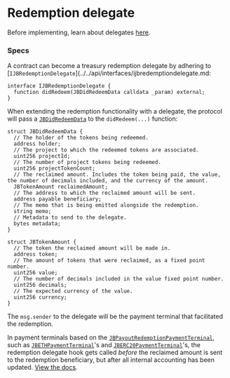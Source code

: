 # Redemption delegate

Before implementing, learn about delegates [here](../../learn/topics/delegate.md).
### Specs

A contract can become a treasury redemption delegate by adhering to [`IJBRedemptionDelegate`](../../api/interfaces/ijbredemptiondelegate.md:

```solidity
interface IJBRedemptionDelegate {
  function didRedeem(JBDidRedeemData calldata _param) external;
}
```

When extending the redemption functionality with a delegate, the protocol will pass a [`JBDidRedeemData`](../../api/data-structures/jbdidredeemdata.md) to the `didRedeem(...)` function:

```solidity
struct JBDidRedeemData {
  // The holder of the tokens being redeemed.
  address holder;
  // The project to which the redeemed tokens are associated.
  uint256 projectId;
  // The number of project tokens being redeemed.
  uint256 projectTokenCount;
  // The reclaimed amount. Includes the token being paid, the value, the number of decimals included, and the currency of the amount.
  JBTokenAmount reclaimedAmount;
  // The address to which the reclaimed amount will be sent.
  address payable beneficiary;
  // The memo that is being emitted alongside the redemption.
  string memo;
  // Metadata to send to the delegate.
  bytes metadata;
}
```

```solidity
struct JBTokenAmount {
  // The token the reclaimed amount will be made in.
  address token;
  // The amount of tokens that were reclaimed, as a fixed point number.
  uint256 value;
  // The number of decimals included in the value fixed point number.
  uint256 decimals;
  // The expected currency of the value.
  uint256 currency;
}
```

The `msg.sender` to the delegate will be the payment terminal that facilitated the redemption. 

In payment terminals based on the [`JBPayoutRedemptionPaymentTerminal`](../../api/contracts/or-abstract/jbpayoutredemptionpaymentterminal), such as [`JBETHPaymentTerminal`](../../api/contracts/or-payment-terminals/jbethpaymentterminal/)'s and [`JBERC20PaymentTerminal`](../../api/contracts/or-payment-terminals/jberc20paymentterminal/)'s, the redemption delegate hook gets called _before_ the reclaimed amount is sent to the redemption beneficiary, but after all internal accounting has been updated.  [View the docs](../../api/contracts/or-abstract/jbpayoutredemptionpaymentterminal/write/redeemtokensof.md). 
